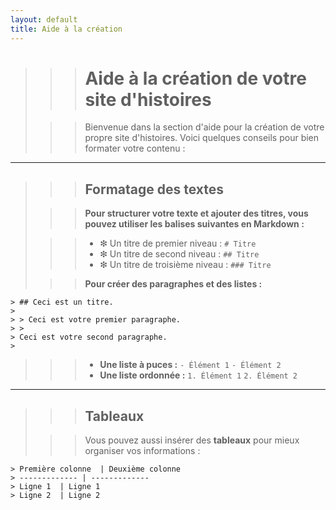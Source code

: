 ```yaml
---
layout: default
title: Aide à la création
---
```


>>># Aide à la création de votre site d'histoires
>
>>> Bienvenue dans la section d'aide pour la création de votre propre site d'histoires. Voici quelques conseils pour bien formater votre contenu :
>
---
>
>>> ## Formatage des textes
>
>>> **Pour structurer votre texte et ajouter des titres, vous pouvez utiliser les balises suivantes en Markdown :**
>
>>> - ❇︎ Un titre de premier niveau : `# Titre`
>>> - ❇︎ Un titre de second niveau : `## Titre`
>>> - ❇︎ Un titre de troisième niveau : `### Titre`
>
>>> **Pour créer des paragraphes et des listes :**
>
~~~~
> ## Ceci est un titre.
> 
> > Ceci est votre premier paragraphe.
> >
> Ceci est votre second paragraphe.
>
~~~~
>
>>> - **Une liste à puces :** 
 >    `- Élément 1`
 >    `- Élément 2`
>>> - **Une liste ordonnée :** 
    `1. Élément 1`
    `2. Élément 2`
>
---
>
>>> ## Tableaux
>
>>> Vous pouvez aussi insérer des **tableaux** pour mieux organiser vos informations :
>
>
~~~~
> Première colonne  | Deuxième colonne
> ------------- | -------------
> Ligne 1  | Ligne 1
> Ligne 2  | Ligne 2
~~~~
